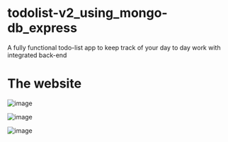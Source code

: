 # todolist-v2_using_mongo-db_express
A fully functional todo-list app to keep track of your day to day work with integrated back-end

# The website

![image](https://user-images.githubusercontent.com/75318952/178041391-f1a1acc7-b253-41bd-a2d2-6cf3f7472628.png)

![image](https://user-images.githubusercontent.com/75318952/178041460-826d3c4b-6c4e-48f3-ba25-00141265bfb5.png)

![image](https://user-images.githubusercontent.com/75318952/178041571-ef4c7938-897a-49ff-842d-5a2740d4c46a.png)
